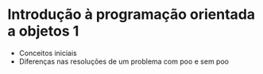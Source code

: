 # Introdução à programação orientada a objetos 1

- Conceitos iniciais
- Diferenças nas resoluções de um problema com poo e sem poo
